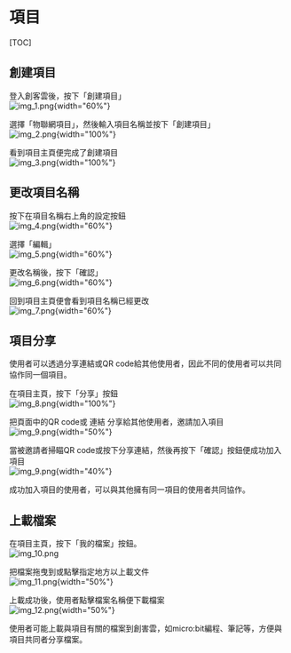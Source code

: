 # 項目
[TOC]
## 創建項目
登入創客雲後，按下「創建項目」  
![img_1.png](img/img_1.png){width="60%"}

選擇「物聯網項目」，然後輸入項目名稱並按下「創建項目」  
![img_2.png](img/img_2.png){width="100%"}

看到項目主頁便完成了創建項目  
![img_3.png](img/img_3.png){width="100%"}

## 更改項目名稱
按下在項目名稱右上角的設定按鈕  
![img_4.png](img/img_4.png){width="60%"}

選擇「編輯」  
![img_5.png](img/img_5.png){width="60%"}

更改名稱後，按下「確認」  
![img_6.png](img/img_6.png){width="60%"}

回到項目主頁便會看到項目名稱已經更改  
![img_7.png](img/img_13.png){width="60%"}

## 項目分享
使用者可以透過分享連結或QR
code給其他使用者，因此不同的使用者可以共同協作同一個項目。

在項目主頁，按下「分享」按鈕  
![img_8.png](img/img_7.png){width="100%"}

把頁面中的QR code或 連結 分享給其他使用者，邀請加入項目  
![img_9.png](img/img_8.png){width="50%"}

當被邀請者掃瞄QR code或按下分享連結，然後再按下「確認」按鈕便成功加入項目  
![img_9.png](img/img_9.png){width="40%"}

成功加入項目的使用者，可以與其他擁有同一項目的使用者共同協作。

## 上載檔案
在項目主頁，按下「我的檔案」按鈕。  
![img_10.png](img/img_10.png)

把檔案拖曳到或點擊指定地方以上載文件  
![img_11.png](img/img_11.png){width="50%"}

上載成功後，使用者點擊檔案名稱便下載檔案  
![img_12.png](img/img_12.png){width="50%"}

使用者可能上載與項目有關的檔案到創害雲，如micro:bit編程、筆記等，方便與項目共同者分享檔案。
